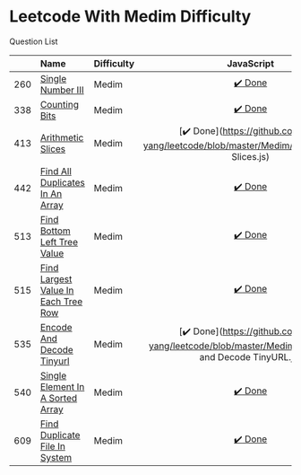 # Leetcode With Medim Difficulty
Question List

| |Name|Difficulty| JavaScript |
|---|:----|:----|:---:
260|[Single Number III](https://leetcode.com/problems/single-number-iii/#/description)|Medim|[:heavy_check_mark: Done](https://github.com/lon-yang/leetcode/blob/master/Medim/260_SingleNumberIII.js)
338|[Counting Bits](https://leetcode.com/problems/counting-bits/#/description)|Medim|[:heavy_check_mark: Done](https://github.com/lon-yang/leetcode/blob/master/Medim/338_CountingBits.js)
413|[Arithmetic Slices](https://leetcode.com/problems/arithmetic-slices/description/)|Medim|[:heavy_check_mark: Done](https://github.com/lon-yang/leetcode/blob/master/Medim/413_Arithmetic Slices.js)
442|[Find All Duplicates In An Array](https://leetcode.com/problems/find-all-duplicates-in-an-array/#/description)|Medim|[:heavy_check_mark: Done](https://github.com/lon-yang/leetcode/blob/master/Medim/442_FindAllDuplicatesInAnArray.js)
513|[Find Bottom Left Tree Value](https://leetcode.com/problems/find-bottom-left-tree-value/#/description)|Medim|[:heavy_check_mark: Done](https://github.com/lon-yang/leetcode/blob/master/Medim/513_FindBottomLeftTreeValue.js)
515|[Find Largest Value In Each Tree Row](https://leetcode.com/problems/find-largest-value-in-each-tree-row/#/description)|Medim|[:heavy_check_mark: Done](https://github.com/lon-yang/leetcode/blob/master/Medim/515_FindLargestValueInEachTreeRow.js)
535|[Encode And Decode Tinyurl](https://leetcode.com/problems/encode-and-decode-tinyurl/description/)|Medim|[:heavy_check_mark: Done](https://github.com/lon-yang/leetcode/blob/master/Medim/535_Encode and Decode TinyURL.js)
540|[Single Element In A Sorted Array](https://leetcode.com/problems/single-element-in-a-sorted-array/#/description)|Medim|[:heavy_check_mark: Done](https://github.com/lon-yang/leetcode/blob/master/Medim/540_SingleElementInASortedArray.js)
609|[Find Duplicate File In System](https://leetcode.com/problems/find-duplicate-file-in-system/#/description)|Medim|[:heavy_check_mark: Done](https://github.com/lon-yang/leetcode/blob/master/Medim/609_FindDuplicateFileInSystem.js)